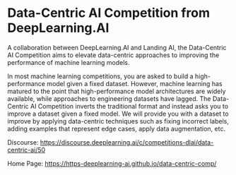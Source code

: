 # Data-Centric AI Competition from DeepLearning.AI

A collaboration between DeepLearning.AI and Landing AI, the Data-Centric AI Competition aims to elevate data-centric approaches to improving the performance of machine learning models.

In most machine learning competitions, you are asked to build a high-performance model given a fixed dataset. However, machine learning has matured to the point that high-performance model architectures are widely available, while approaches to engineering datasets have lagged. The Data-Centric AI Competition inverts the traditional format and instead asks you to improve a dataset given a fixed model. We will provide you with a dataset to improve by applying data-centric techniques such as fixing incorrect labels, adding examples that represent edge cases, apply data augmentation, etc.

Discourse: https://discourse.deeplearning.ai/c/competitions-dlai/data-centric-ai/50

Home Page: https://https-deeplearning-ai.github.io/data-centric-comp/
